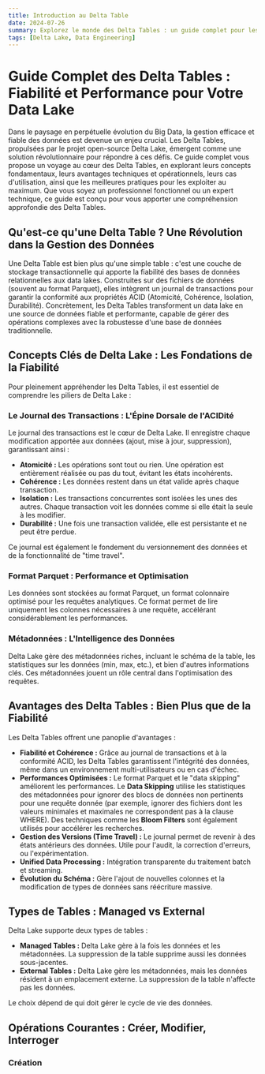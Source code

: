 ```yaml
---
title: Introduction au Delta Table
date: 2024-07-26
summary: Explorez le monde des Delta Tables : un guide complet pour les professionnels de la data, couvrant les concepts, avantages techniques et opérationnels, et les meilleures pratiques.
tags: [Delta Lake, Data Engineering]
---
```


# Guide Complet des Delta Tables : Fiabilité et Performance pour Votre Data Lake

Dans le paysage en perpétuelle évolution du Big Data, la gestion efficace et fiable des données est devenue un enjeu crucial. Les Delta Tables, propulsées par le projet open-source Delta Lake, émergent comme une solution révolutionnaire pour répondre à ces défis. Ce guide complet vous propose un voyage au cœur des Delta Tables, en explorant leurs concepts fondamentaux, leurs avantages techniques et opérationnels, leurs cas d'utilisation, ainsi que les meilleures pratiques pour les exploiter au maximum. Que vous soyez un professionnel fonctionnel ou un expert technique, ce guide est conçu pour vous apporter une compréhension approfondie des Delta Tables.

## Qu'est-ce qu'une Delta Table ? Une Révolution dans la Gestion des Données

Une Delta Table est bien plus qu'une simple table : c'est une couche de stockage transactionnelle qui apporte la fiabilité des bases de données relationnelles aux data lakes. Construites sur des fichiers de données (souvent au format Parquet), elles intègrent un journal de transactions pour garantir la conformité aux propriétés ACID (Atomicité, Cohérence, Isolation, Durabilité). Concrètement, les Delta Tables transforment un data lake en une source de données fiable et performante, capable de gérer des opérations complexes avec la robustesse d'une base de données traditionnelle.

## Concepts Clés de Delta Lake : Les Fondations de la Fiabilité

Pour pleinement appréhender les Delta Tables, il est essentiel de comprendre les piliers de Delta Lake :

### Le Journal des Transactions : L'Épine Dorsale de l'ACIDité

Le journal des transactions est le cœur de Delta Lake. Il enregistre chaque modification apportée aux données (ajout, mise à jour, suppression), garantissant ainsi :

*   **Atomicité :** Les opérations sont tout ou rien. Une opération est entièrement réalisée ou pas du tout, évitant les états incohérents.
*   **Cohérence :** Les données restent dans un état valide après chaque transaction.
*   **Isolation :** Les transactions concurrentes sont isolées les unes des autres. Chaque transaction voit les données comme si elle était la seule à les modifier.
*   **Durabilité :** Une fois une transaction validée, elle est persistante et ne peut être perdue.

Ce journal est également le fondement du versionnement des données et de la fonctionnalité de "time travel".

### Format Parquet : Performance et Optimisation

Les données sont stockées au format Parquet, un format colonnaire optimisé pour les requêtes analytiques. Ce format permet de lire uniquement les colonnes nécessaires à une requête, accélérant considérablement les performances.

### Métadonnées : L'Intelligence des Données

Delta Lake gère des métadonnées riches, incluant le schéma de la table, les statistiques sur les données (min, max, etc.), et bien d'autres informations clés. Ces métadonnées jouent un rôle central dans l'optimisation des requêtes.

## Avantages des Delta Tables : Bien Plus que de la Fiabilité

Les Delta Tables offrent une panoplie d'avantages :

*   **Fiabilité et Cohérence :** Grâce au journal de transactions et à la conformité ACID, les Delta Tables garantissent l'intégrité des données, même dans un environnement multi-utilisateurs ou en cas d'échec.
*   **Performances Optimisées :** Le format Parquet et le "data skipping" améliorent les performances. Le **Data Skipping** utilise les statistiques des métadonnées pour ignorer des blocs de données non pertinents pour une requête donnée (par exemple, ignorer des fichiers dont les valeurs minimales et maximales ne correspondent pas à la clause WHERE). Des techniques comme les **Bloom Filters** sont également utilisés pour accélérer les recherches.
*   **Gestion des Versions (Time Travel) :** Le journal permet de revenir à des états antérieurs des données. Utile pour l'audit, la correction d'erreurs, ou l'expérimentation.
*   **Unified Data Processing :** Intégration transparente du traitement batch et streaming.
*   **Évolution du Schéma :** Gère l'ajout de nouvelles colonnes et la modification de types de données sans réécriture massive.

## Types de Tables : Managed vs External

Delta Lake supporte deux types de tables :

*   **Managed Tables :** Delta Lake gère à la fois les données et les métadonnées. La suppression de la table supprime aussi les données sous-jacentes.
*   **External Tables :** Delta Lake gère les métadonnées, mais les données résident à un emplacement externe. La suppression de la table n'affecte pas les données.

Le choix dépend de qui doit gérer le cycle de vie des données.

## Opérations Courantes : Créer, Modifier, Interroger

### Création

